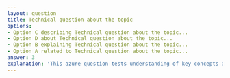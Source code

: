 ```yaml
---
layout: question
title: Technical question about the topic
options:
- Option C describing Technical question about the topic...
- Option D about Technical question about the topic...
- Option B explaining Technical question about the topic...
- Option A related to Technical question about the topic...
answer: 3
explanation: 'This azure question tests understanding of key concepts and best practices.'
---
```

